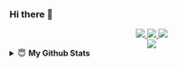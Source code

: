 ### Hi there 👋
<div align="center">
  <a href="mailto:haticeozdemir2711@gmail.com?body=Bonjour%20Muhammet">
    <img
      src="https://img.shields.io/badge/e‑mail-D14836.svg?style=for-the-badge&logo=GMail&logoColor=white"
    />
  </a>
  <a href="https://linkedin.com/haticeozdemir1">
    <img
      src="https://img.shields.io/badge/linkedin-E4405F.svg?style=for-the-badge&logo=linkedin&logoColor=white"
    />
  </a>
  <a href="https://twitter.com/hhaticeozdemir">
    <img
      src="https://img.shields.io/badge/twitter-1DA1F2.svg?style=for-the-badge&logo=twitter&logoColor=white"
    />
  </a>
  <br />
  <img src="https://komarev.com/ghpvc/?username=haticeozdemir" />
</div>
<details close>
  <summary>😇 <b>My Github Stats</b></summary>
  <br />
  <p align="center">
    <img height="140"
      src="https://github-readme-stats.vercel.app/api?username=haticeozdemir&show_icons=true&theme=dracula&bg_color=21262D&hide=prs,issues,contribs&hide_border=true"
    />
    <img height="140"
      src="https://github-readme-stats.vercel.app/api/top-langs/?username=haticeozdemir&layout=compact&theme=dracula&bg_color=21262D&hide_border=true"
    />
  </p>
</details>

<!--
**haticeozdemir/haticeozdemir** is a ✨ _special_ ✨ repository because its `README.md` (this file) appears on your GitHub profile.

Here are some ideas to get you started:

- 🔭 I’m currently working on ...
- 🌱 I’m currently learning ...
- 👯 I’m looking to collaborate on ...
- 🤔 I’m looking for help with ...
- 💬 Ask me about ...
- 📫 How to reach me: ...
- 😄 Pronouns: ...
- ⚡ Fun fact: ...
-->
